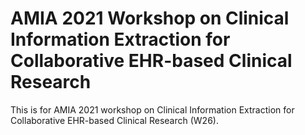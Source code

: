 # AMIA 2021 Workshop on Clinical Information Extraction for Collaborative EHR-based Clinical Research

This is for AMIA 2021 workshop on Clinical Information Extraction for Collaborative EHR-based Clinical Research (W26).
